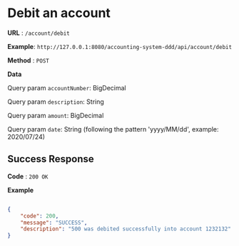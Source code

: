 # Debit an account

**URL** : `/account/debit`

**Example**: `http://127.0.0.1:8080/accounting-system-ddd/api/account/debit`

**Method** : `POST`

**Data**

Query param `accountNumber`: BigDecimal

Query param `description`: String

Query param `amount`: BigDecimal

Query param `date`: String (following the pattern 'yyyy/MM/dd', example: 2020/07/24)

## Success Response

**Code** : `200 OK`

 

**Example**

````json

{
    "code": 200,
    "message": "SUCCESS",
    "description": "500 was debited successfully into account 1232132"
}

````


